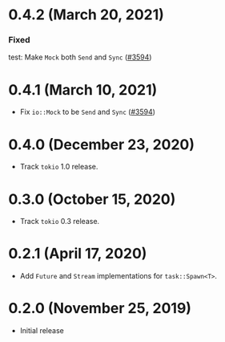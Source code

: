 # 0.4.2 (March 20, 2021)

### Fixed

test: Make `Mock` both `Send` and `Sync` ([#3594])

[#3594]: https://github.com/tokio-rs/tokio/pull/3594

# 0.4.1 (March 10, 2021)

- Fix `io::Mock` to be `Send` and `Sync` ([#3594])

[#3594]: https://github.com/tokio-rs/tokio/pull/3594

# 0.4.0 (December 23, 2020)

- Track `tokio` 1.0 release.

# 0.3.0 (October 15, 2020)

- Track `tokio` 0.3 release.

# 0.2.1 (April 17, 2020)

- Add `Future` and `Stream` implementations for `task::Spawn<T>`.

# 0.2.0 (November 25, 2019)

- Initial release
